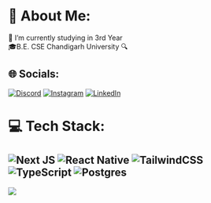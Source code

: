 # 💫 About Me:
🔭 I’m currently studying in 3rd Year<br> 🎓B.E. CSE Chandigarh University 🔍<br>

## 🌐 Socials:
[![Discord](https://img.shields.io/badge/Discord-%237289DA.svg?logo=discord&logoColor=white)](https://discord.gg/imankush) [![Instagram](https://img.shields.io/badge/Instagram-%23E4405F.svg?logo=Instagram&logoColor=white)](https://instagram.com/imankush__10) [![LinkedIn](https://img.shields.io/badge/LinkedIn-%230077B5.svg?logo=linkedin&logoColor=white)](https://linkedin.com/in/imankush1010) 

# 💻 Tech Stack:
![Next JS](https://img.shields.io/badge/Next-black?style=for-the-badge&logo=next.js&logoColor=white) ![React Native](https://img.shields.io/badge/react_native-%2320232a.svg?style=for-the-badge&logo=react&logoColor=%2361DAFB) ![TailwindCSS](https://img.shields.io/badge/tailwindcss-%2338B2AC.svg?style=for-the-badge&logo=tailwind-css&logoColor=white) ![TypeScript](https://img.shields.io/badge/typescript-%23007ACC.svg?style=for-the-badge&logo=typescript&logoColor=white) ![Postgres](https://img.shields.io/badge/postgres-%23316192.svg?style=for-the-badge&logo=postgresql&logoColor=white)
---
[![](https://visitcount.itsvg.in/api?id=imankush10&icon=0&color=0)](https://visitcount.itsvg.in)
